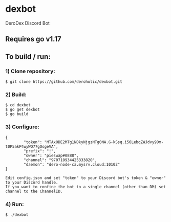 # dexbot
DeroDex Discord Bot

## Requires go v1.17

## To build / run:

### 1) Clone repository:
	$ git clone https://github.com/deroholic/dexbot.git

### 2) Build:
	$ cd dexbot
	$ go get dexbot
	$ go build

### 3) Configure:
```
{
        "token": "MTAxODE2MTg1NDkyNjgzNTg0NA.G-kSsq.i56LebqZWJdvy9Om-t0P5akP4wyWO77gOsgeVA",
        "prefix": "!",
        "owner": "pieswap#0888",
        "channel": "970710934425333820",
        "daemon": "dero-node-ca.mysrv.cloud:10102"
}
```
	Edit config.json and set "token" to your Discord bot's token & "owner" to your Discord handle.
	If you want to confine the bot to a single channel (other than DM) set channel to the ChannelID.

### 4) Run:
	$ ./dexbot
